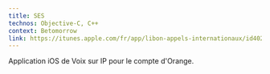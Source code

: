 ```yaml
---
title: SES
technos: Objective-C, C++
context: Betomorrow
link: https://itunes.apple.com/fr/app/libon-appels-internationaux/id402167427?mt=8
---
```


Application iOS de Voix sur IP pour le compte d'Orange.